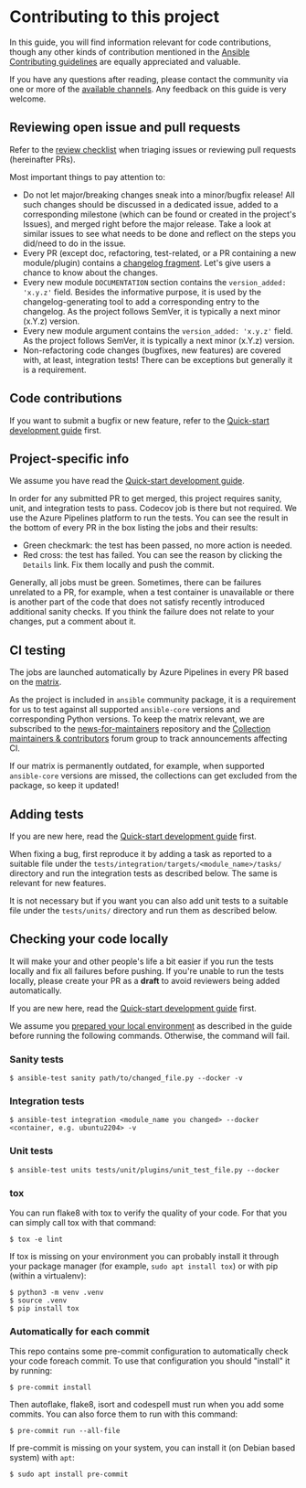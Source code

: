 # Contributing to this project

In this guide, you will find information relevant for code contributions, though any other kinds of contribution mentioned in the [Ansible Contributing guidelines](https://docs.ansible.com/ansible/devel/community/index.html) are equally appreciated and valuable.

If you have any questions after reading, please contact the community via one or more of the [available channels](https://github.com/ansible-collections/community.postgresql#communication). Any feedback on this guide is very welcome.

## Reviewing open issue and pull requests

Refer to the [review checklist](https://docs.ansible.com/ansible/devel/community/collection_contributors/collection_reviewing.html) when triaging issues or reviewing pull requests (hereinafter PRs).

Most important things to pay attention to:

- Do not let major/breaking changes sneak into a minor/bugfix release! All such changes should be discussed in a dedicated issue, added to a corresponding milestone (which can be found or created in the project's Issues), and merged right before the major release. Take a look at similar issues to see what needs to be done and reflect on the steps you did/need to do in the issue.
- Every PR (except doc, refactoring, test-related, or a PR containing a new module/plugin) contains a [changelog fragment](https://docs.ansible.com/ansible/latest/community/development_process.html#creating-a-changelog-fragment). Let's give users a chance to know about the changes.
- Every new module `DOCUMENTATION` section contains the `version_added: 'x.y.z'` field. Besides the informative purpose, it is used by the changelog-generating tool to add a corresponding entry to the changelog. As the project follows SemVer, it is typically a next minor (x.Y.z) version.
- Every new module argument contains the `version_added: 'x.y.z'` field. As the project follows SemVer, it is typically a next minor (x.Y.z) version.
- Non-refactoring code changes (bugfixes, new features) are covered with, at least, integration tests! There can be exceptions but generally it is a requirement.

## Code contributions

If you want to submit a bugfix or new feature, refer to the [Quick-start development guide](https://docs.ansible.com/ansible/devel/community/create_pr_quick_start.html) first.

## Project-specific info

We assume you have read the [Quick-start development guide](https://docs.ansible.com/ansible/devel/community/create_pr_quick_start.html).

In order for any submitted PR to get merged, this project requires sanity, unit, and integration tests to pass.
Codecov job is there but not required.
We use the Azure Pipelines platform to run the tests.
You can see the result in the bottom of every PR in the box listing the jobs and their results:

- Green checkmark: the test has been passed, no more action is needed.
- Red cross: the test has failed. You can see the reason by clicking the ``Details`` link. Fix them locally and push the commit.

Generally, all jobs must be green.
Sometimes, there can be failures unrelated to a PR, for example, when a test container is unavailable or there is another part of the code that does not satisfy recently introduced additional sanity checks.
If you think the failure does not relate to your changes, put a comment about it.

## CI testing

The jobs are launched automatically by Azure Pipelines in every PR based on the [matrix](https://github.com/ansible-collections/community.postgresql/blob/main/.azure-pipelines/azure-pipelines.yml).

As the project is included in `ansible` community package, it is a requirement for us to test against all supported `ansible-core` versions and corresponding Python versions.
To keep the matrix relevant, we are subscribed to the [news-for-maintainers](https://github.com/ansible-collections/news-for-maintainers) repository and the [Collection maintainers & contributors](https://forum.ansible.com/g/CollectionMaintainer) forum group to track announcements affecting CI.

If our matrix is permanently outdated, for example, when supported `ansible-core` versions are missed, the collections can get excluded from the package, so keep it updated!

## Adding tests

If you are new here, read the [Quick-start development guide](https://docs.ansible.com/ansible/devel/community/create_pr_quick_start.html) first.

When fixing a bug, first reproduce it by adding a task as reported to a suitable file under the ``tests/integration/targets/<module_name>/tasks/`` directory and run the integration tests as described below. The same is relevant for new features.

It is not necessary but if you want you can also add unit tests to a suitable file under the ``tests/units/`` directory and run them as described below.

## Checking your code locally

It will make your and other people's life a bit easier if you run the tests locally and fix all failures before pushing. If you're unable to run the tests locally, please create your PR as a **draft** to avoid reviewers being added automatically.

If you are new here, read the [Quick-start development guide](https://docs.ansible.com/ansible/devel/community/create_pr_quick_start.html) first.

We assume you [prepared your local environment](https://docs.ansible.com/ansible/devel/community/create_pr_quick_start.html#prepare-your-environment) as described in the guide before running the following commands. Otherwise, the command will fail.

### Sanity tests

``` console
$ ansible-test sanity path/to/changed_file.py --docker -v
```

### Integration tests

``` console
$ ansible-test integration <module_name you changed> --docker <container, e.g. ubuntu2204> -v
```

### Unit tests

``` console
$ ansible-test units tests/unit/plugins/unit_test_file.py --docker
```

### tox

You can run flake8 with tox to verify the quality of your code. For that you
can simply call tox with that command:
``` console
$ tox -e lint
```

If tox is missing on your environment you can probably install it through
your package manager (for example, `sudo apt install tox`) or with pip (within a
virtualenv):

``` console
$ python3 -m venv .venv
$ source .venv
$ pip install tox
```

### Automatically for each commit

This repo contains some pre-commit configuration to automatically check your
code foreach commit. To use that configuration you should "install" it by
running:

``` console
$ pre-commit install
```

Then autoflake, flake8, isort and codespell must run when you add some commits.
You can also force them to run with this command:

``` console
$ pre-commit run --all-file
```

If pre-commit is missing on your system, you can install it (on Debian based
system) with `apt`:

``` console
$ sudo apt install pre-commit
```
